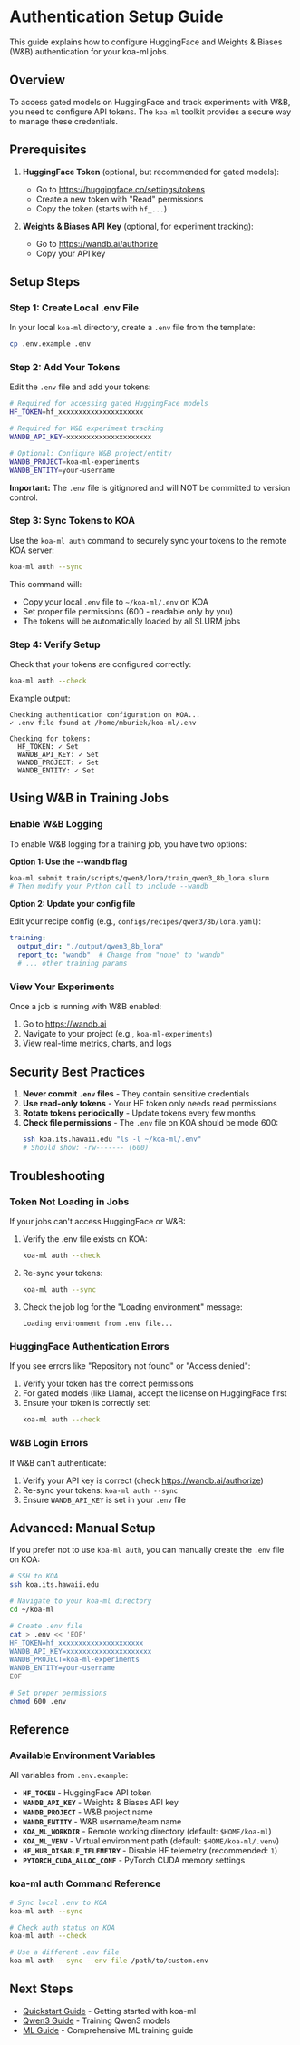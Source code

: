 # Authentication Setup Guide

This guide explains how to configure HuggingFace and Weights & Biases (W&B) authentication for your koa-ml jobs.

## Overview

To access gated models on HuggingFace and track experiments with W&B, you need to configure API tokens. The `koa-ml` toolkit provides a secure way to manage these credentials.

## Prerequisites

1. **HuggingFace Token** (optional, but recommended for gated models):
   - Go to https://huggingface.co/settings/tokens
   - Create a new token with "Read" permissions
   - Copy the token (starts with `hf_...`)

2. **Weights & Biases API Key** (optional, for experiment tracking):
   - Go to https://wandb.ai/authorize
   - Copy your API key

## Setup Steps

### Step 1: Create Local .env File

In your local `koa-ml` directory, create a `.env` file from the template:

```bash
cp .env.example .env
```

### Step 2: Add Your Tokens

Edit the `.env` file and add your tokens:

```bash
# Required for accessing gated HuggingFace models
HF_TOKEN=hf_xxxxxxxxxxxxxxxxxxxxx

# Required for W&B experiment tracking
WANDB_API_KEY=xxxxxxxxxxxxxxxxxxxxx

# Optional: Configure W&B project/entity
WANDB_PROJECT=koa-ml-experiments
WANDB_ENTITY=your-username
```

**Important:** The `.env` file is gitignored and will NOT be committed to version control.

### Step 3: Sync Tokens to KOA

Use the `koa-ml auth` command to securely sync your tokens to the remote KOA server:

```bash
koa-ml auth --sync
```

This command will:
- Copy your local `.env` file to `~/koa-ml/.env` on KOA
- Set proper file permissions (600 - readable only by you)
- The tokens will be automatically loaded by all SLURM jobs

### Step 4: Verify Setup

Check that your tokens are configured correctly:

```bash
koa-ml auth --check
```

Example output:
```
Checking authentication configuration on KOA...
✓ .env file found at /home/mburiek/koa-ml/.env

Checking for tokens:
  HF_TOKEN: ✓ Set
  WANDB_API_KEY: ✓ Set
  WANDB_PROJECT: ✓ Set
  WANDB_ENTITY: ✓ Set
```

## Using W&B in Training Jobs

### Enable W&B Logging

To enable W&B logging for a training job, you have two options:

**Option 1: Use the --wandb flag**
```bash
koa-ml submit train/scripts/qwen3/lora/train_qwen3_8b_lora.slurm
# Then modify your Python call to include --wandb
```

**Option 2: Update your config file**

Edit your recipe config (e.g., `configs/recipes/qwen3/8b/lora.yaml`):

```yaml
training:
  output_dir: "./output/qwen3_8b_lora"
  report_to: "wandb"  # Change from "none" to "wandb"
  # ... other training params
```

### View Your Experiments

Once a job is running with W&B enabled:
1. Go to https://wandb.ai
2. Navigate to your project (e.g., `koa-ml-experiments`)
3. View real-time metrics, charts, and logs

## Security Best Practices

1. **Never commit `.env` files** - They contain sensitive credentials
2. **Use read-only tokens** - Your HF token only needs read permissions
3. **Rotate tokens periodically** - Update tokens every few months
4. **Check file permissions** - The `.env` file on KOA should be mode 600:
   ```bash
   ssh koa.its.hawaii.edu "ls -l ~/koa-ml/.env"
   # Should show: -rw------- (600)
   ```

## Troubleshooting

### Token Not Loading in Jobs

If your jobs can't access HuggingFace or W&B:

1. Verify the .env file exists on KOA:
   ```bash
   koa-ml auth --check
   ```

2. Re-sync your tokens:
   ```bash
   koa-ml auth --sync
   ```

3. Check the job log for the "Loading environment" message:
   ```
   Loading environment from .env file...
   ```

### HuggingFace Authentication Errors

If you see errors like "Repository not found" or "Access denied":

1. Verify your token has the correct permissions
2. For gated models (like Llama), accept the license on HuggingFace first
3. Ensure your token is correctly set:
   ```bash
   koa-ml auth --check
   ```

### W&B Login Errors

If W&B can't authenticate:

1. Verify your API key is correct (check https://wandb.ai/authorize)
2. Re-sync your tokens: `koa-ml auth --sync`
3. Ensure `WANDB_API_KEY` is set in your `.env` file

## Advanced: Manual Setup

If you prefer not to use `koa-ml auth`, you can manually create the `.env` file on KOA:

```bash
# SSH to KOA
ssh koa.its.hawaii.edu

# Navigate to your koa-ml directory
cd ~/koa-ml

# Create .env file
cat > .env << 'EOF'
HF_TOKEN=hf_xxxxxxxxxxxxxxxxxxxxx
WANDB_API_KEY=xxxxxxxxxxxxxxxxxxxxx
WANDB_PROJECT=koa-ml-experiments
WANDB_ENTITY=your-username
EOF

# Set proper permissions
chmod 600 .env
```

## Reference

### Available Environment Variables

All variables from `.env.example`:

- **`HF_TOKEN`** - HuggingFace API token
- **`WANDB_API_KEY`** - Weights & Biases API key
- **`WANDB_PROJECT`** - W&B project name
- **`WANDB_ENTITY`** - W&B username/team name
- **`KOA_ML_WORKDIR`** - Remote working directory (default: `$HOME/koa-ml`)
- **`KOA_ML_VENV`** - Virtual environment path (default: `$HOME/koa-ml/.venv`)
- **`HF_HUB_DISABLE_TELEMETRY`** - Disable HF telemetry (recommended: `1`)
- **`PYTORCH_CUDA_ALLOC_CONF`** - PyTorch CUDA memory settings

### koa-ml auth Command Reference

```bash
# Sync local .env to KOA
koa-ml auth --sync

# Check auth status on KOA
koa-ml auth --check

# Use a different .env file
koa-ml auth --sync --env-file /path/to/custom.env
```

## Next Steps

- [Quickstart Guide](QUICKSTART.md) - Getting started with koa-ml
- [Qwen3 Guide](QWEN3_GUIDE.md) - Training Qwen3 models
- [ML Guide](ML_GUIDE.md) - Comprehensive ML training guide
